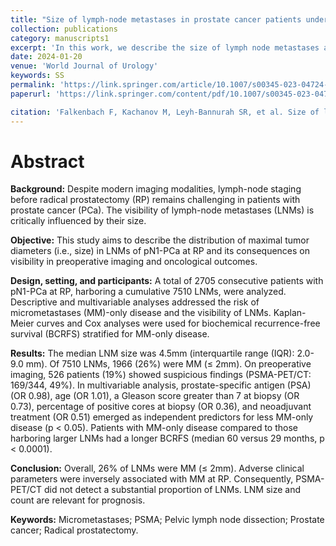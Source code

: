 ```yaml
---
title: "Size of lymph-node metastases in prostate cancer patients undergoing radical prostatectomy: implication for imaging and oncologic follow-up of 2705 lymph-node positive patients"
collection: publications
category: manuscripts1
excerpt: 'In this work, we describe the size of lymph node metastases at radical prostatectomy and the implications for prognosis.'
date: 2024-01-20
venue: 'World Journal of Urology'
keywords: SS
permalink: 'https://link.springer.com/article/10.1007/s00345-023-04724-1'
paperurl: 'https://link.springer.com/content/pdf/10.1007/s00345-023-04724-1.pdf'

citation: 'Falkenbach F, Kachanov M, Leyh-Bannurah SR, et al. Size of lymph-node metastases in prostate cancer patients undergoing radical prostatectomy: implication for imaging and oncologic follow-up of 2705 lymph-node positive patients. World J Urol. 2024;42(1):38. Published 2024 Jan 20. doi:10.1007/s00345-023-04724-1'
---
```


# Abstract

**Background:** Despite modern imaging modalities, lymph-node staging before radical prostatectomy (RP) remains challenging in patients with prostate cancer (PCa). The visibility of lymph-node metastases (LNMs) is critically influenced by their size.

**Objective:** This study aims to describe the distribution of maximal tumor diameters (i.e., size) in LNMs of pN1-PCa at RP and its consequences on visibility in preoperative imaging and oncological outcomes.

**Design, setting, and participants:** A total of 2705 consecutive patients with pN1-PCa at RP, harboring a cumulative 7510 LNMs, were analyzed. Descriptive and multivariable analyses addressed the risk of micrometastases (MM)-only disease and the visibility of LNMs. Kaplan-Meier curves and Cox analyses were used for biochemical recurrence-free survival (BCRFS) stratified for MM-only disease.

**Results:** The median LNM size was 4.5mm (interquartile range (IQR): 2.0-9.0 mm). Of 7510 LNMs, 1966 (26%) were MM (≤ 2mm). On preoperative imaging, 526 patients (19%) showed suspicious findings (PSMA-PET/CT: 169/344, 49%). In multivariable analysis, prostate-specific antigen (PSA) (OR 0.98), age (OR 1.01), a Gleason score greater than 7 at biopsy (OR 0.73), percentage of positive cores at biopsy (OR 0.36), and neoadjuvant treatment (OR 0.51) emerged as independent predictors for less MM-only disease (p < 0.05). Patients with MM-only disease compared to those harboring larger LNMs had a longer BCRFS (median 60 versus 29 months, p < 0.0001).

**Conclusion:** Overall, 26% of LNMs were MM (≤ 2mm). Adverse clinical parameters were inversely associated with MM at RP. Consequently, PSMA-PET/CT did not detect a substantial proportion of LNMs. LNM size and count are relevant for prognosis.

**Keywords:** Micrometastases; PSMA; Pelvic lymph node dissection; Prostate cancer; Radical prostatectomy.
